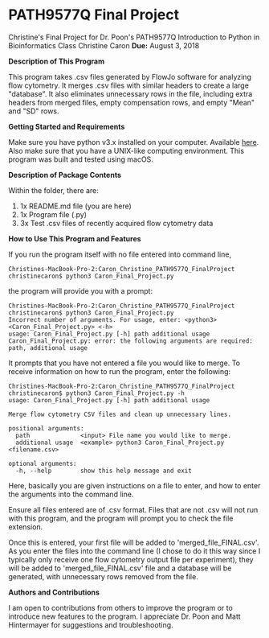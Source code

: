 # PATH9577Q Final Project
Christine's Final Project for Dr. Poon's PATH9577Q Introduction to Python in Bioinformatics Class
Christine Caron
**Due:** August 3, 2018

**Description of This Program**

This program takes .csv files generated by FlowJo software for analyzing flow cytometry. 
It merges .csv files with similar headers to create a large "database". 
It also eliminates unnecessary rows in the file, including extra headers from merged files, 
empty compensation rows, and empty "Mean" and "SD" rows.

**Getting Started and Requirements**

Make sure you have python v3.x installed on your computer. Available [here](https://www.python.org/).
Also make sure that you have a UNIX-like computing environment. This program was built and tested using macOS.

**Description of Package Contents**

Within the folder, there are:
1. 1x README.md file (you are here)
2. 1x Program file (.py)
3. 3x Test .csv files of recently acquired flow cytometry data 

**How to Use This Program and Features**

If you run the program itself with no file entered into command line,
```shell
Christines-MacBook-Pro-2:Caron_Christine_PATH9577Q_FinalProject christinecaron$ python3 Caron_Final_Project.py
```
the program will provide you with a prompt:
```shell
Christines-MacBook-Pro-2:Caron_Christine_PATH9577Q_FinalProject christinecaron$ python3 Caron_Final_Project.py
Incorrect number of arguments. For usage, enter: <python3> <Caron_Final_Project.py> <-h>
usage: Caron_Final_Project.py [-h] path additional usage
Caron_Final_Project.py: error: the following arguments are required: path, additional usage
```
It prompts that you have not entered a file you would like to merge. To receive information on how 
to run the program, enter the following:
```shell
Christines-MacBook-Pro-2:Caron_Christine_PATH9577Q_FinalProject christinecaron$ python3 Caron_Final_Project.py -h
usage: Caron_Final_Project.py [-h] path additional usage

Merge flow cytometry CSV files and clean up unnecessary lines.

positional arguments:
  path              <input> File name you would like to merge.
  additional usage  <example> python3 Caron_Final_Project.py <filename.csv>

optional arguments:
  -h, --help        show this help message and exit
```

Here, basically you are given instructions on a file to enter, and how to enter the arguments into the command line.

Ensure all files entered are of .csv format. Files that are not .csv will not run with this program,
and the program will prompt you to check the file extension.

Once this is entered, your first file will be added to 'merged_file_FINAL.csv'.
As you enter the files into the command line (I chose to do it this way since I typically only receive one flow 
cytometry output file per experiment), they will be added to 'merged_file_FINAL.csv' file and a database will be generated, 
with unnecessary rows removed from the file. 

**Authors and Contributions**

I am open to contributions from others to improve the program or to introduce new features to the program.
I appreciate Dr. Poon and Matt Hintermayer for suggestions and troubleshooting. 
